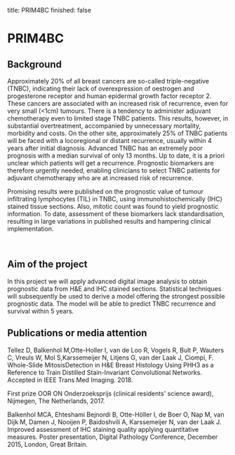 title: PRIM4BC
finished: false

# PRIM4BC

## Background

Approximately 20% of
all breast cancers are so-called triple-negative (TNBC), indicating their lack
of overexpression of oestrogen and progesterone receptor and human epidermal
growth factor receptor 2. These cancers are associated with an increased risk
of recurrence, even for very small (<1cm) tumours. There is a tendency to
administer adjuvant chemotherapy even to limited stage TNBC patients. This
results, however, in substantial overtreatment, accompanied by unnecessary
mortality, morbidity and costs. On the other site, approximately 25% of TNBC
patients will be faced with a locoregional or distant recurrence, usually within
4 years after initial diagnosis. Advanced TNBC has an extremely poor prognosis
with a median survival of only 13 months. Up to date, it is a priori unclear
which patients will get a recurrence. Prognostic biomarkers are therefore
urgently needed, enabling clinicians to select TNBC patients for adjuvant
chemotherapy who are at increased risk of recurrence.

Promising results were published on the prognostic value of tumour infiltrating lymphocytes (TIL) in
TNBC, using immunohistochemically (IHC) stained tissue sections. Also, mitotic
count was found to yield prognostic information. To date, assessment of these
biomarkers lack standardisation, resulting in large variations in published
results and hampering clinical implementation.

 
## Aim of the project

In this project we
will apply advanced digital image analysis to obtain prognostic data from
H&E and IHC stained sections. Statistical techniques will subsequently be
used to derive a model offering the strongest possible prognostic data. The
model will be able to predict TNBC recurrence and survival within 5 years.


## Publications or media attention

Tellez D, Balkenhol M,Otte-Holler I, van de Loo R, Vogels R, Bult P, Wauters C, 
Vreuls W, Mol S,Karssemeijer N, Litjens G, van der Laak J, Ciompi, F. 
Whole-Slide MitosisDetection in H&E Breast Histology Using PHH3 as a Reference to Train
Distilled Stain-Invariant Convolutional Networks. Accepted in IEEE Trans Med
Imaging. 2018.

First prize OOR ON
Onderzoeksprijs (clinical residents' science award), Nijmegen, The Netherlands,
2017.

Balkenhol MCA,
Ehteshami Bejnordi B, Otte-Höller I, de Boer O, Nap M, van Dijk M, Damen J,
Nooijen P, Baidoshvili A, Karssemeijer N, van der Laak J. Improved assessment
of IHC staining quality applying quantitative measures. Poster presentation,
Digital Pathology Conference, December 2015, London, Great Britain.
